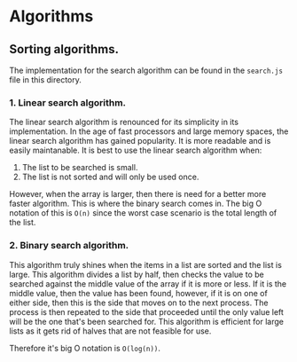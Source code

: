 # Algorithms

## Sorting algorithms.

The implementation for the search algorithm can be found in the `search.js` file in this directory.

### 1. Linear search algorithm.

The linear search algorithm is renounced for its simplicity in its implementation. In the age of fast processors and large memory spaces, the linear search algorithm has gained popularity. It is more readable and is easily maintanable. It is best to use the linear search algorithm when:

1. The list to be searched is small.
2. The list is not sorted and will only be used once.

However, when the array is larger, then there is need for a better more faster algorithm. This is where the binary search comes in. The big O notation of this is `O(n)` since the worst case scenario is the total length of the list.

### 2. Binary search algorithm.

This algorithm truly shines when the items in a list are sorted and the list is large. This algorithm divides a list by half, then checks the value to be searched against the middle value of the array if it is more or less. If it is the middle value, then the value has been found, however, if it is on one of either side, then this is the side that moves on to the next process. The process is then repeated to the side that proceeded until the only value left will be the one that's been searched for. This algorithm is efficient for large lists as it gets rid of halves that are not feasible for use.

Therefore it's big O notation is `O(log(n))`.
